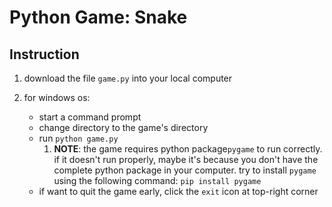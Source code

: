 # Python Game: Snake

## Instruction

1. download the file `game.py` into your local computer
2. for windows os:

   - start a command prompt 
   - change directory to the game's directory
   - run `python game.py`
      1. **NOTE**: the game requires python package`pygame` to run correctly. if it doesn't run properly, maybe it's because you don't have the complete python package in your computer. try to install `pygame` using the following command: `pip install pygame` 
   - if want to quit the game early, click the `exit` icon at top-right corner
